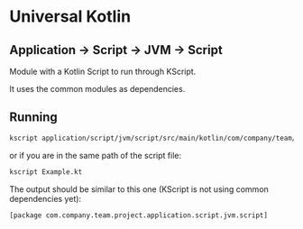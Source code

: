 # Universal Kotlin

## Application -> Script -> JVM -> Script

Module with a Kotlin Script to run through KScript.

It uses the common modules as dependencies.

<!--
## Screenshot

## Architecture

### Targets

### Source Sets
-->

<!-- Fix documentation -->
<!--
## Setting Up

```bash
export enabledModules="application-script-jvm-script"
```

## Building

```bash
./gradlew :application:application-script:application-script-jvm:application-script-jvm-script:build
```

or in a simplified way (can run more tasks):

```bash
./gradlew build
```

## Testing

```bash
./gradlew :application:application-script:application-script-jvm:application-script-jvm-script:check
```

or in a simplified way (can run more tasks):

```bash
./gradlew check
```
-->

## Running

```bash
kscript application/script/jvm/script/src/main/kotlin/com/company/team/project/application/script/jvm/script/Example.kt
```

or if you are in the same path of the script file:

```bash
kscript Example.kt
```

The output should be similar to this one (KScript is not using common dependencies yet):

```bash
[package com.company.team.project.application.script.jvm.script]
```
